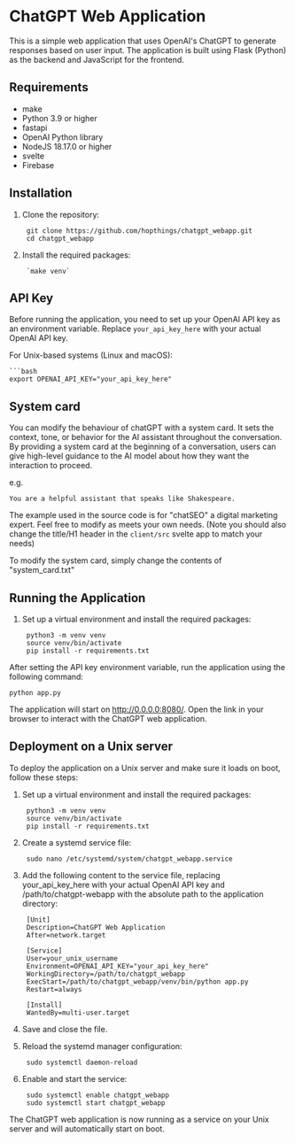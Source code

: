 # ChatGPT Web Application

This is a simple web application that uses OpenAI's ChatGPT to generate responses based on user input. The application is built using Flask (Python) as the backend and JavaScript for the frontend.

## Requirements

- make
- Python 3.9 or higher
- fastapi
- OpenAI Python library
- NodeJS 18.17.0 or higher
- svelte
- Firebase

## Installation

1. Clone the repository:

        git clone https://github.com/hopthings/chatgpt_webapp.git
        cd chatgpt_webapp

2. Install the required packages:

        `make venv`

## API Key

Before running the application, you need to set up your OpenAI API key as an environment variable. Replace `your_api_key_here` with your actual OpenAI API key.

For Unix-based systems (Linux and macOS):

    ```bash
    export OPENAI_API_KEY="your_api_key_here"

## System card

You can modify the behaviour of chatGPT with a system card. It sets the context, tone, or behavior for the AI assistant throughout the conversation. By providing a system card at the beginning of a conversation, users can give high-level guidance to the AI model about how they want the interaction to proceed.

e.g.

    You are a helpful assistant that speaks like Shakespeare.

The example used in the source code is for "chatSEO" a digital marketing expert.  Feel free to modify as meets your own needs. (Note you should also change the title/H1 header in the `client/src` svelte app to match your needs)

To modify the system card, simply change the contents of "system_card.txt"

## Running the Application

1. Set up a virtual environment and install the required packages:

        python3 -m venv venv
        source venv/bin/activate
        pip install -r requirements.txt

After setting the API key environment variable, run the application using the following command:

    python app.py

The application will start on <http://0.0.0.0:8080/>. Open the link in your browser to interact with the ChatGPT web application.

## Deployment on a Unix server

To deploy the application on a Unix server and make sure it loads on boot, follow these steps:

1. Set up a virtual environment and install the required packages:

        python3 -m venv venv
        source venv/bin/activate
        pip install -r requirements.txt

2. Create a systemd service file:

        sudo nano /etc/systemd/system/chatgpt_webapp.service

3. Add the following content to the service file, replacing your_api_key_here with your actual OpenAI API key and /path/to/chatgpt-webapp with the absolute path to the application directory:

        [Unit]
        Description=ChatGPT Web Application
        After=network.target

        [Service]
        User=your_unix_username
        Environment=OPENAI_API_KEY="your_api_key_here"
        WorkingDirectory=/path/to/chatgpt_webapp
        ExecStart=/path/to/chatgpt_webapp/venv/bin/python app.py
        Restart=always

        [Install]
        WantedBy=multi-user.target

4. Save and close the file.
5. Reload the systemd manager configuration:

        sudo systemctl daemon-reload

6. Enable and start the service:

        sudo systemctl enable chatgpt_webapp
        sudo systemctl start chatgpt_webapp

The ChatGPT web application is now running as a service on your Unix server and will automatically start on boot.
